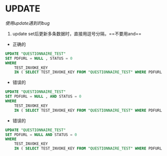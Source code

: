 # UPDATE

*使用update遇到的bug*



1. update set后更新多条数据时，直接用逗号分隔，==不要用and==

+ 正确的

```sql
UPDATE "QUESTIONNAIRE_TEST" 
SET PDFURL = NULL , STATUS = 0 
WHERE
	TEST_INVOKE_KEY  	
	IN ( SELECT TEST_INVOKE_KEY FROM "QUESTIONNAIRE_TEST" WHERE PDFURL LIKE 'D:%' )
```

+ 错误的

```sql
UPDATE "QUESTIONNAIRE_TEST" 
SET PDFURL = NULL , AND STATUS = 0 
WHERE
	TEST_INVOKE_KEY 
	IN ( SELECT TEST_INVOKE_KEY FROM "QUESTIONNAIRE_TEST" WHERE PDFURL LIKE 'D:%' )
```

+ 错误的

```sql
UPDATE "QUESTIONNAIRE_TEST" 
SET PDFURL = NULL AND STATUS = 0 
WHERE
	TEST_INVOKE_KEY  
	IN ( SELECT TEST_INVOKE_KEY FROM "QUESTIONNAIRE_TEST" WHERE PDFURL LIKE 'D:%' )
```

